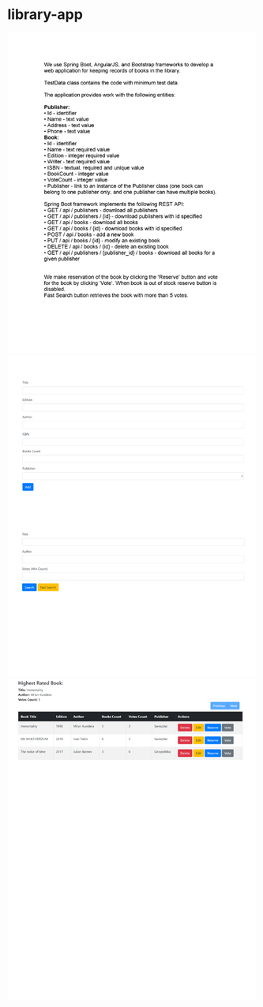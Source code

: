 # library-app

<img src="images/library-app1.png">
<img src="images/library-app2.png">
<img src="images/library-app3.png">

